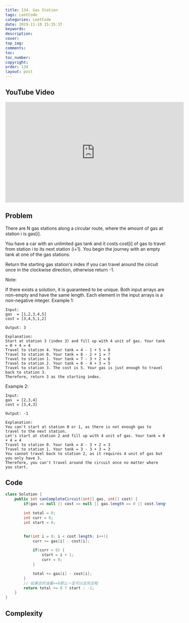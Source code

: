 ```yaml
---
title: 134. Gas Station
tags: LeetCode
categories: LeetCode
date: 2019-11-10 15:35:37
keywords:
description:
cover:
top_img:
comments:
toc:
toc_number:
copyright:
order: 134
layout: post
---
```


## YouTube Video

<iframe width="560" height="315" src="https://www.youtube.com/embed/bkXokc5hh14" frameborder="0" allow="accelerometer; autoplay; encrypted-media; gyroscope; picture-in-picture" allowfullscreen></iframe>

## Problem

There are N gas stations along a circular route, where the amount of gas at station i is gas[i].

You have a car with an unlimited gas tank and it costs cost[i] of gas to travel from station i to its next station (i+1). You begin the journey with an empty tank at one of the gas stations.

Return the starting gas station's index if you can travel around the circuit once in the clockwise direction, otherwise return -1.

Note:

If there exists a solution, it is guaranteed to be unique.
Both input arrays are non-empty and have the same length.
Each element in the input arrays is a non-negative integer.
Example 1:

```
Input:
gas  = [1,2,3,4,5]
cost = [3,4,5,1,2]

Output: 3

Explanation:
Start at station 3 (index 3) and fill up with 4 unit of gas. Your tank = 0 + 4 = 4
Travel to station 4. Your tank = 4 - 1 + 5 = 8
Travel to station 0. Your tank = 8 - 2 + 1 = 7
Travel to station 1. Your tank = 7 - 3 + 2 = 6
Travel to station 2. Your tank = 6 - 4 + 3 = 5
Travel to station 3. The cost is 5. Your gas is just enough to travel back to station 3.
Therefore, return 3 as the starting index.
```

Example 2:

```
Input:
gas  = [2,3,4]
cost = [3,4,3]

Output: -1

Explanation:
You can't start at station 0 or 1, as there is not enough gas to travel to the next station.
Let's start at station 2 and fill up with 4 unit of gas. Your tank = 0 + 4 = 4
Travel to station 0. Your tank = 4 - 3 + 2 = 3
Travel to station 1. Your tank = 3 - 3 + 3 = 3
You cannot travel back to station 2, as it requires 4 unit of gas but you only have 3.
Therefore, you can't travel around the circuit once no matter where you start.
```

## Code

```java
class Solution {
    public int canCompleteCircuit(int[] gas, int[] cost) {
        if(gas == null || cost == null || gas.length == 0 || cost.length == 0) return -1;

        int total = 0;
        int curr = 0;
        int start = 0;


        for(int i = 0; i < cost.length; i++){
            curr += gas[i] - cost[i];

            if(curr < 0) {
                start = i + 1;
                curr = 0;
            }

            total += gas[i] - cost[i];
        }
        // 如果总的油量>=0那么一定可以走完全程
        return total >= 0 ? start : -1;
    }
}
```

## Complexity
